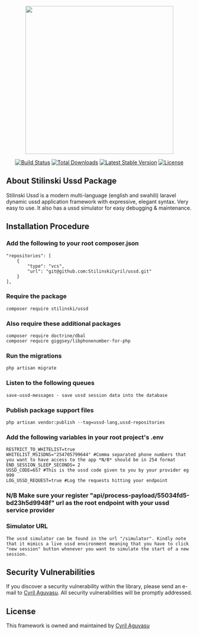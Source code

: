 <p align="center"><a href="https://laravel.com" target="_blank"><img src="https://raw.githubusercontent.com/laravel/art/master/logo-lockup/5%20SVG/2%20CMYK/1%20Full%20Color/laravel-logolockup-cmyk-red.svg" width="400"></a></p>

<p align="center">
<a href="https://travis-ci.org/laravel/framework"><img src="https://travis-ci.org/laravel/framework.svg" alt="Build Status"></a>
<a href="https://packagist.org/packages/laravel/framework"><img src="https://img.shields.io/packagist/dt/laravel/framework" alt="Total Downloads"></a>
<a href="https://packagist.org/packages/laravel/framework"><img src="https://img.shields.io/packagist/v/laravel/framework" alt="Latest Stable Version"></a>
<a href="https://packagist.org/packages/laravel/framework"><img src="https://img.shields.io/packagist/l/laravel/framework" alt="License"></a>
</p>

## About Stilinski Ussd Package

Stilinski Ussd is a modern multi-language (english and swahili) laravel dynamic ussd application framework with expressive, elegant syntax. Very easy to use. It also has a ussd simulator for  easy debugging & maintenance.

## Installation Procedure

### Add the following to your root composer.json

    "repositories": [
        {
            "type": "vcs",
            "url": "git@github.com:StilinskiCyril/ussd.git"
        }
    ],

### Require the package

    composer require stilinski/ussd

### Also require these additional packages

    composer require doctrine/dbal
    composer require giggsey/libphonenumber-for-php

### Run the migrations

    php artisan migrate

### Listen to the following queues
    save-ussd-messages - save ussd session data into the database

### Publish package support files
    php artisan vendor:publish --tag=ussd-lang,ussd-repositories

### Add the following variables in your root project's .env

    RESTRICT_TO_WHITELIST=true
    WHITELIST_MSISDNS="254705799644" #Comma separated phone numbers that you want to have access to the app *N/B* should be in 254 format
    END_SESSION_SLEEP_SECONDS= 2
    USSD_CODE=657 #This is the ussd code given to you by your provider eg 999
    LOG_USSD_REQUEST=true #Log the requests hitting your endpoint

### N/B Make sure your register "api/process-payload/55034fd5-bd23h5d9948f" url as the root endpoint with your ussd service provider

### Simulator URL

    The ussd simulator can be found in the url "/simulator". Kindly note that it mimics a live ussd environment meaning that you have to click "new session" button whenever you want to simulate the start of a new session.

## Security Vulnerabilities

If you discover a security vulnerability within the library, please send an e-mail to [Cyril Aguvasu](mailto:aguvasucyril@gmail.com). All security vulnerabilities will be promptly addressed.

## License

This framework is owned and maintained by [Cyril Aguvasu](https://github.com/StilinskiCyril)